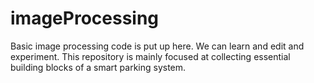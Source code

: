 # imageProcessing
Basic image processing code is put up here. We can learn and edit and experiment.
This repository is mainly focused at collecting essential building blocks of a smart parking system.
